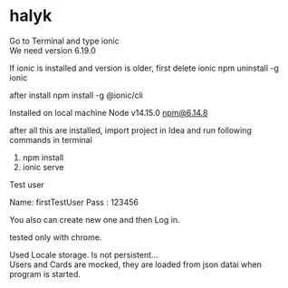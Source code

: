 # halyk

 Go to Terminal and type ionic	
 We need version 6.19.0

 If ionic is installed and version is older, first delete ionic 
 npm uninstall -g ionic
 
 after install 
 npm install -g @ionic/cli

 Installed on local machine
 Node v14.15.0
 npm@6.14.8
 
 
 after all this are installed, import project in Idea and run following commands in terminal
 
 1. npm install
 2. ionic serve

 Test user 

 Name:  firstTestUser
 Pass : 123456

 You also can create new one and then Log in.
 
 tested only with chrome.

 Used Locale storage.
 Is not persistent…        
 Users and Cards are mocked, they are loaded from json datai when program is started.
